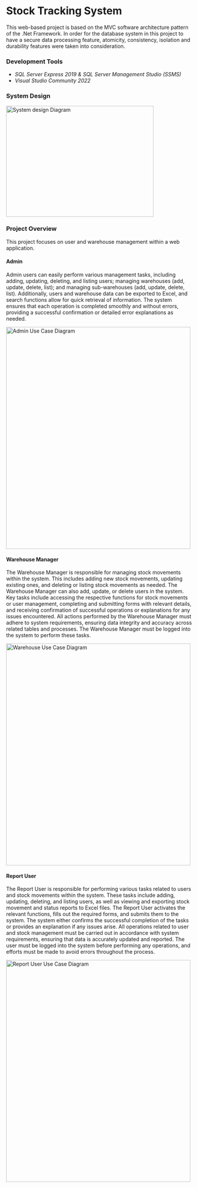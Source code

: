 # Stock Tracking System
<p>  This web-based project is based on the MVC software architecture pattern of the .Net Framework. In order for the database system in this project to have a secure data processing feature, atomicity, consistency, isolation and durability features were taken into consideration.</p>

<h3>Development Tools</h3>
<ul>
 <li><i>SQL Server Express 2019 & SQL Server Management Studio (SSMS) </i></li>
 <li><i>Visual Studio Community 2022</i></li>
</ul>
<h3>System Design</h3>
<img src="https://github.com/user-attachments/assets/f18e04a9-2f8c-4d66-a022-40481565a0ff" alt="System design Diagram" width="400" height="300" >

<h3>Project Overview</h3>
<p> This project focuses on user and warehouse management within a web application. </p>
<h4>Admin</h4>
<p> Admin users can easily perform various management tasks, including adding, updating, deleting, and listing users; managing warehouses (add, update, delete, list); and managing sub-warehouses (add, update, delete, list). Additionally, users and warehouse data can be exported to Excel, and search functions allow for quick retrieval of information. The system ensures that each operation is completed smoothly and without errors, providing a successful confirmation or detailed error explanations as needed.</p>
<img src="https://github.com/user-attachments/assets/0964c322-3fc9-4460-ab54-ac2de30e07c7" alt="Admin Use Case Diagram" width="500" height="600"> 

<h4>Warehouse Manager</h4>
<p>The Warehouse Manager is responsible for managing stock movements within the system. This includes adding new stock movements, updating existing ones, and deleting or listing stock movements as needed. The Warehouse Manager can also add, update, or delete users in the system. Key tasks include accessing the respective functions for stock movements or user management, completing and submitting forms with relevant details, and receiving confirmation of successful operations or explanations for any issues encountered. All actions performed by the Warehouse Manager must adhere to system requirements, ensuring data integrity and accuracy across related tables and processes. The Warehouse Manager must be logged into the system to perform these tasks.</p>
<img src="https://github.com/user-attachments/assets/f6b18f8b-d651-4429-a1bf-fdffda6284f6" alt="Warehouse Use Case Diagram" width="500" height="600"> 

<h4>Report User</h4>
<p>The Report User is responsible for performing various tasks related to users and stock movements within the system. These tasks include adding, updating, deleting, and listing users, as well as viewing and exporting stock movement and status reports to Excel files. The Report User activates the relevant functions, fills out the required forms, and submits them to the system. The system either confirms the successful completion of the tasks or provides an explanation if any issues arise. All operations related to user and stock management must be carried out in accordance with system requirements, ensuring that data is accurately updated and reported. The user must be logged into the system before performing any operations, and efforts must be made to avoid errors throughout the process.</p>
<img src="https://github.com/user-attachments/assets/e8778dca-bfa7-4f50-a532-41dd5caf5397" alt="Report User	Use Case Diagram" width="500" height="600"> 
